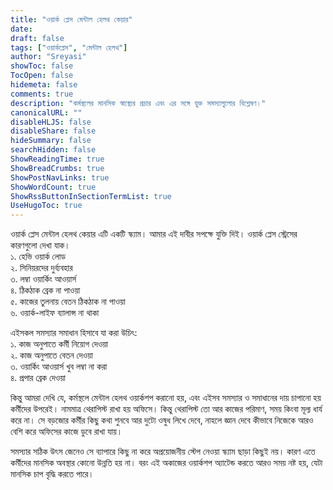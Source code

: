 ```yaml
---
title: "ওয়ার্ক প্লেস মেন্টাল হেলথ কেয়ার"
date:  
draft: false
tags: ["ওয়ার্কপ্লেস", "মেন্টাল হেলথ"] 
author: "Sreyasi"
showToc: false
TocOpen: false
hidemeta: false
comments: true
description: "কর্মস্থলের মানসিক স্বাস্থ্যের প্রচার এবং এর সঙ্গে যুক্ত সমস্যাগুলোর বিশ্লেষণ।"
canonicalURL: ""
disableHLJS: false
disableShare: false
hideSummary: false
searchHidden: false
ShowReadingTime: true
ShowBreadCrumbs: true
ShowPostNavLinks: true
ShowWordCount: true
ShowRssButtonInSectionTermList: true
UseHugoToc: true
---
```


ওয়ার্ক প্লেস মেন্টাল হেলথ কেয়ার এটি একটি স্ক্যাম। আমার এই দাবীর সপক্ষে যুক্তি দিই। ওয়ার্ক প্লেস স্ট্রেসের কারণগুলো দেখা যাক।  
১. হেভি ওয়ার্ক লোড  
২. সিনিয়রদের দুর্ব্যবহার  
৩. লম্বা ওয়ার্কিং আওয়ার্স  
৪. ঠিকঠাক ব্রেক না পাওয়া  
৫. কাজের তুলনায় বেতন ঠিকঠাক না পাওয়া  
৬. ওয়ার্ক-লাইফ ব্যালান্স না থাকা  

এইসকল সমস্যার সমাধান হিসাবে যা করা উচিৎ:  
১. কাজ অনুপাতে কর্মী নিয়োগ দেওয়া  
২. কাজ অনুপাতে বেতন দেওয়া  
৩. ওয়ার্কিং আওয়ার্স খুব লম্বা না করা  
৪. প্রপার ব্রেক দেওয়া  

কিন্তু আমরা দেখি যে, কর্মস্থলে মেন্টাল হেলথ ওয়ার্কশপ করানো হয়, এবং এইসব সমস্যার ও সমাধানের দায় চাপানো হয় কর্মীদের উপরেই। নামমাত্র থেরাপিস্ট রাখা হয় অফিসে। কিন্তু থেরাপিস্ট তো আর কাজের পরিমাণ, সময় কিংবা মূল্য ধার্য করে না। সে বড়জোর কর্মীর কিছু কথা শুনবে আর দুটো ওষুধ লিখে দেবে, নাহলে জ্ঞান দেবে কীভাবে নিজেকে আরও বেশি করে অফিসের কাজে ডুবে রাখা যায়।  

সমস্যার সঠিক উৎস জেনেও সে ব্যাপারে কিছু না করে অপ্রয়োজনীয় স্টেপ নেওয়া স্ক্যাম ছাড়া কিছুই নয়। কারণ এতে কর্মীদের মানসিক অবস্থার কোনো উন্নতি হয় না। বরং এই অকাজের ওয়ার্কশপ অ্যাটেন্ড করতে আরও সময় নষ্ট হয়, যেটা মানসিক চাপ বৃদ্ধি করতে পারে।
